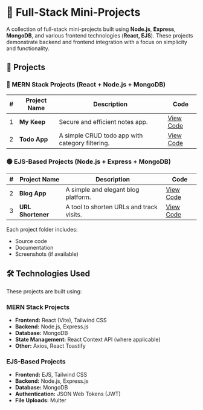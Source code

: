 # 🚀 Full-Stack Mini-Projects

A collection of full-stack mini-projects built using **Node.js**, **Express**, **MongoDB**, and various frontend technologies (**React, EJS**). These projects demonstrate backend and frontend integration with a focus on simplicity and functionality.

## 📌 Projects

### 🔷 MERN Stack Projects (React + Node.js + MongoDB)

| #   | Project Name | Description                                     | Code                    |
| --- | ------------ | ----------------------------------------------- | ----------------------- |
| 1   | **My Keep**  | Secure and efficient notes app.                 | [View Code](./my-keep)  |
| 2   | **Todo App** | A simple CRUD todo app with category filtering. | [View Code](./todo-app) |

### 🟢 EJS-Based Projects (Node.js + Express + MongoDB)

| #   | Project Name      | Description                              | Code                         |
| --- | ----------------- | ---------------------------------------- | ---------------------------- |
| 2   | **Blog App**      | A simple and elegant blog platform.      | [View Code](./blog-app)      |
| 3   | **URL Shortener** | A tool to shorten URLs and track visits. | [View Code](./url-shortener) |

Each project folder includes:

- Source code
- Documentation
- Screenshots (if available)

## 🛠️ Technologies Used

These projects are built using:

### **MERN Stack Projects**

- **Frontend:** React (Vite), Tailwind CSS
- **Backend:** Node.js, Express.js
- **Database:** MongoDB
- **State Management:** React Context API (where applicable)
- **Other:** Axios, React Toastify

### **EJS-Based Projects**

- **Frontend:** EJS, Tailwind CSS
- **Backend:** Node.js, Express.js
- **Database:** MongoDB
- **Authentication:** JSON Web Tokens (JWT)
- **File Uploads:** Multer
